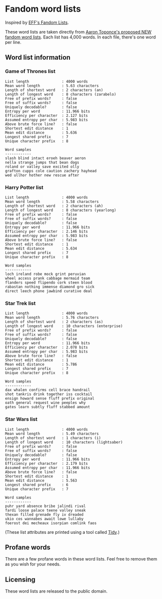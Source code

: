 # Fandom word lists

Inspired by [EFF's Fandom Lists](https://www.eff.org/deeplinks/2018/08/dragon-con-diceware). 

These word lists are taken directly from [Aaron Toponce's proposed NEW fandom word lists](https://gist.github.com/atoponce/241abc6977dffeb6f9d724512e4fa339). Each list has 4,000 words. In each file, there's one word per line.

## Word list information

### Game of Thrones list
```text
List length               : 4000 words
Mean word length          : 5.63 characters
Length of shortest word   : 2 characters (an)
Length of longest word    : 8 characters (zarabelo)
Free of prefix words?     : false
Free of suffix words?     : false
Uniquely decodable?       : false
Entropy per word          : 11.966 bits
Efficiency per character  : 2.127 bits
Assumed entropy per char  : 5.983 bits
Above brute force line?   : false
Shortest edit distance    : 1
Mean edit distance        : 5.636
Longest shared prefix     : 7
Unique character prefix   : 8

Word samples
------------
slash blind intact eroeh beaver aeron
nella strange jumps that bean dogs
roland or valley save excited olly
grafton cupps cole caution zachery hayhead
wed ullhor hother new rescue after
```

### Harry Potter list
```text
List length               : 4000 words
Mean word length          : 5.58 characters
Length of shortest word   : 2 characters (ah)
Length of longest word    : 8 characters (yearlong)
Free of prefix words?     : false
Free of suffix words?     : false
Uniquely decodable?       : false
Entropy per word          : 11.966 bits
Efficiency per character  : 2.146 bits
Assumed entropy per char  : 5.983 bits
Above brute force line?   : false
Shortest edit distance    : 1
Mean edit distance        : 5.634
Longest shared prefix     : 7
Unique character prefix   : 8

Word samples
------------
loch ireland robe mock grint peruvian
wheel access prank cabbage mermaid team
flanders speed flipendo cork steen blood
rabastan nothing immense diamond gro sick
direct leech phone jawbind curative deal
```

### Star Trek list
```text
List length               : 4000 words
Mean word length          : 5.76 characters
Length of shortest word   : 2 characters (as)
Length of longest word    : 10 characters (enterprise)
Free of prefix words?     : false
Free of suffix words?     : false
Uniquely decodable?       : false
Entropy per word          : 11.966 bits
Efficiency per character  : 2.078 bits
Assumed entropy per char  : 5.983 bits
Above brute force line?   : false
Shortest edit distance    : 1
Mean edit distance        : 5.786
Longest shared prefix     : 7
Unique character prefix   : 8

Word samples
------------
dax whalen confirms cell brace handrail
shot tankris drink together iss cocktail
ensign howard sense fluff prefix original
oath general request wine peeples why
gates learn subtly fluff stabbed amount
```

### Star Wars list
```text
List length               : 4000 words
Mean word length          : 5.49 characters
Length of shortest word   : 1 characters (i)
Length of longest word    : 10 characters (lightsaber)
Free of prefix words?     : false
Free of suffix words?     : false
Uniquely decodable?       : false
Entropy per word          : 11.966 bits
Efficiency per character  : 2.179 bits
Assumed entropy per char  : 11.966 bits
Above brute force line?   : false
Shortest edit distance    : 1
Mean edit distance        : 5.563
Longest shared prefix     : 6
Unique character prefix   : 7

Word samples
------------
puhr yard absence bribe jalindi rival
fardi loose palace teene valley sneak
thexan filled grenade fly iv dreaded
ukio cos wannabes await lowe lullaby
foerost dei mecheaux isorpian comlink faos
```

(These list attributes are printed using a tool called [Tidy](https://github.com/sts10/tidy).)

## Profane words

There are a few profane words in these word lists. Feel free to remove them as you wish for your needs.

## Licensing

These word lists are released to the public domain. 
